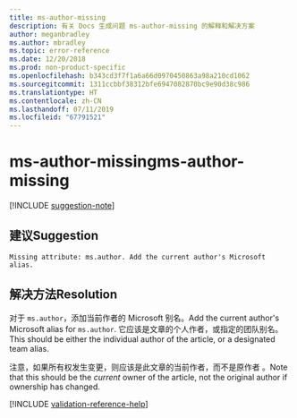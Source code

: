 ```yaml
---
title: ms-author-missing
description: 有关 Docs 生成问题 ms-author-missing 的解释和解决方案
author: meganbradley
ms.author: mbradley
ms.topic: error-reference
ms.date: 12/20/2018
ms.prod: non-product-specific
ms.openlocfilehash: b343cd3f7f1a6a66d0970450863a98a210cd1062
ms.sourcegitcommit: 1311ccbbf38312bfe6947082870bc9e90d38c986
ms.translationtype: HT
ms.contentlocale: zh-CN
ms.lasthandoff: 07/11/2019
ms.locfileid: "67791521"
---
```

# <a name="ms-author-missing"></a><span data-ttu-id="5e37e-103">ms-author-missing</span><span class="sxs-lookup"><span data-stu-id="5e37e-103">ms-author-missing</span></span>

[!INCLUDE [suggestion-note](includes/suggestion-note.md)]

## <a name="suggestion"></a><span data-ttu-id="5e37e-104">建议</span><span class="sxs-lookup"><span data-stu-id="5e37e-104">Suggestion</span></span>

`Missing attribute: ms.author. Add the current author's Microsoft alias.`

## <a name="resolution"></a><span data-ttu-id="5e37e-105">解决方法</span><span class="sxs-lookup"><span data-stu-id="5e37e-105">Resolution</span></span>

<span data-ttu-id="5e37e-106">对于 `ms.author`，添加当前作者的 Microsoft 别名。</span><span class="sxs-lookup"><span data-stu-id="5e37e-106">Add the current author's Microsoft alias for `ms.author`.</span></span> <span data-ttu-id="5e37e-107">它应该是文章的个人作者，或指定的团队别名。</span><span class="sxs-lookup"><span data-stu-id="5e37e-107">This should be either the individual author of the article, or a designated team alias.</span></span>

<span data-ttu-id="5e37e-108">注意，如果所有权发生变更，则应该是此文章的当前作者，而不是原作者  。</span><span class="sxs-lookup"><span data-stu-id="5e37e-108">Note that this should be the *current* owner of the article, not the original author if ownership has changed.</span></span>

<!--make sure to add this file to your includes folder and verify the path-->
[!INCLUDE [validation-reference-help](includes/validation-reference-help.md)]
